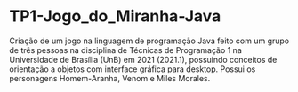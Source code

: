# TP1-Jogo_do_Miranha-Java
Criação de um jogo na linguagem de programação Java feito com um grupo de três pessoas na disciplina de Técnicas de Programação 1 na Universidade de Brasília (UnB) em 2021 (2021.1), possuindo conceitos de orientação a objetos com interface gráfica para desktop. Possui os personagens Homem-Aranha, Venom e Miles Morales.
